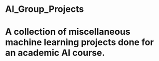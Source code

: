# AI_Group_Projects
# A collection of miscellaneous machine learning projects done for an academic AI course. 
